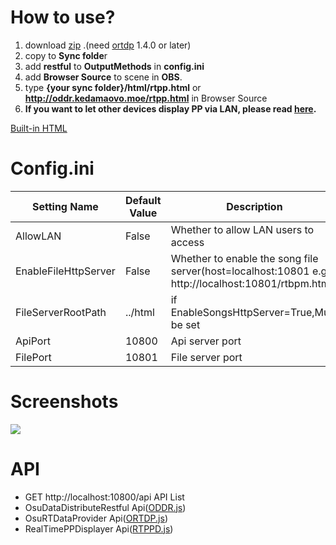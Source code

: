 # How to use?
1. download [zip](https://github.com/KedamaOvO/OsuDataDistributeRestful/releases) .(need [ortdp](https://github.com/KedamaOvO/OsuRTDataProvider-Release/releases) 1.4.0 or later)
2. copy to **Sync folde**r
3. add **restful** to **OutputMethods** in **config.ini**
4. add **Browser Source** to scene in **OBS**. 
5. type **{your sync folder}/html/rtpp.html** or **http://oddr.kedamaovo.moe/rtpp.html** in Browser Source
6. **If you want to let other devices display PP via LAN, please read [here](https://github.com/OsuSync/OsuDataDistributeRestful/wiki/How-to-display-realtime-to-my-other-devices%3F-(e.g-Phone)).**

[Built-in HTML](https://github.com/OsuSync/OsuDataDistributeRestful/tree/master/html)


# Config.ini
| Setting Name | Default Value | Description |
| ----|----|----|
| AllowLAN | False | Whether to allow LAN users to access |
| EnableFileHttpServer | False |Whether to enable the song file server(host=localhost:10801 e.g: http://localhost:10801/rtbpm.html)|
| FileServerRootPath | ../html |if EnableSongsHttpServer=True,Must be set|
| ApiPort | 10800 | Api server port|
| FilePort | 10801 | File server port

# Screenshots
![](https://image.prntscr.com/image/09uQzDbjR2yTXqOmTbsuRw.png)

# API
* GET http://localhost:10800/api API List
* OsuDataDistributeRestful Api([ODDR.js](https://github.com/OsuSync/OsuDataDistributeRestful/blob/master/html/js/ODDR.js))
* OsuRTDataProvider Api([ORTDP.js](https://github.com/OsuSync/OsuDataDistributeRestful/blob/master/html/js/ORTDP.js))
* RealTimePPDisplayer Api([RTPPD.js](https://github.com/OsuSync/OsuDataDistributeRestful/blob/master/html/js/rtppd/RTPPD.js))